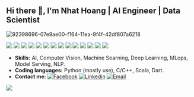 ## Hi there 👋, I'm Nhat Hoang | AI Engineer | Data Scientist

![92398696-07e9ae00-f164-11ea-9f4f-42df807a6218](https://user-images.githubusercontent.com/18329471/143008836-160bb1b4-2289-4476-9777-2d9c75275916.gif)

<div style="clear:both; width: 100%;"> 
<img src="https://img.shields.io/badge/Python-f9d64e.svg?logo=python&style=flat"> <img src="https://img.shields.io/badge/TensorFlow-aa4c00.svg?logo=tensorflow&style=flat"> <img src="https://img.shields.io/badge/PyTorch-f9d64e.svg?logo=pytorch&style=flat"> <img src="https://img.shields.io/badge/OpenCV-FF0000.svg?logo=opencv&style=flat"> <img src=" https://img.shields.io/badge/Flask-000000?style=for-the-badge&logo=flask&logoColor=white"> <img src="https://img.shields.io/badge/Raspberry%20Pi-C51A4A.svg?logo=Raspberry%20Pi&style=flat"> <img src="https://img.shields.io/badge/-Docker-222222.svg?logo=docker&style=flat"> <img src="https://img.shields.io/badge/-Flutter-222222.svg?logo=flutter&style=flat"> <img src="https://img.shields.io/badge/Dart-0175C2?style=for-the-badge&logo=dart&logoColor=white"> <img src="https://img.shields.io/badge/Scala-DC322F?style=for-the-badge&logo=scala&logoColor=white"> <img src="https://img.shields.io/badge/Ubuntu-E95420?style=for-the-badge&logo=ubuntu&logoColor=white"> <img src="https://img.shields.io/badge/MongoDB-4EA94B?style=for-the-badge&logo=mongodb&logoColor=white"> <img src="https://img.shields.io/badge/Neo4j-018bff?style=for-the-badge&logo=neo4j&logoColor=white"> <img src="https://komarev.com/ghpvc/?username=nhathoang0110"> </div>
 
- **Skills:** AI, Computer Vision, Machine Searning, Deep Learning, MLops, Model Serving, NLP.
- **Coding languages:** Python (mostly use), C/C++, Scala, Dart.
- **Contact me:** [![Facebook](https://img.shields.io/badge/facebook-%231877F2.svg?&style=for-the-badge&logo=facebook&logoColor=white)](https://www.facebook.com/nhathoang.nguyen.5661)
[![Linkedin](https://img.shields.io/badge/linkedin-%230077B5.svg?&style=for-the-badge&logo=linkedin&logoColor=white)](https://www.linkedin.com/in/hoang-nhat-902398182/)
[![Email](https://img.shields.io/badge/gmail-%23EA4335.svg?&style=for-the-badge&logo=gmail&logoColor=white)](mailto:nhathoangdk42@gmail.com?subject=[Freelancer]%20Hello)

<img style="float: left;" src="https://github-readme-stats.vercel.app/api?username=nhathoang0110&count_private=true&theme=buefy&show_icons=true&hide_border=false">

<!---
nhathoang0110/nhathoang0110 is a ✨ special ✨ repository because its `README.md` (this file) appears on your GitHub profile.
You can click the Preview link to take a look at your changes.
--->

